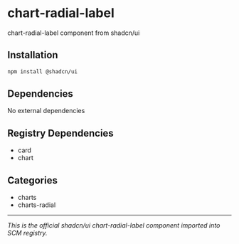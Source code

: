 # chart-radial-label

chart-radial-label component from shadcn/ui

## Installation

```bash
npm install @shadcn/ui
```

## Dependencies

No external dependencies

## Registry Dependencies

- card
- chart

## Categories

- charts
- charts-radial

---

*This is the official shadcn/ui chart-radial-label component imported into SCM registry.*
